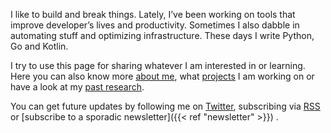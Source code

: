 I like to build and break things. Lately, I’ve been working on tools that improve developer’s lives and productivity. Sometimes I also dabble in automating stuff and optimizing infrastructure. These days I write Python, Go and Kotlin.

I try to use this page for sharing whatever I am interested in or learning. Here you can also know more [about me](/about/), what [projects](/code/) I am working on or have a look at my [past research](/research/).

You can get future updates by following me on [Twitter](https://twitter.com/caramelomartins), subscribing via [RSS](/index.xml) or [subscribe to a sporadic newsletter]({{< ref "newsletter" >}}) .
